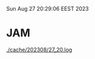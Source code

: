 Sun Aug 27 20:29:06 EEST 2023
# JAM
<a href='./cache/202308/27_20.log'>./cache/202308/27_20.log</a>
